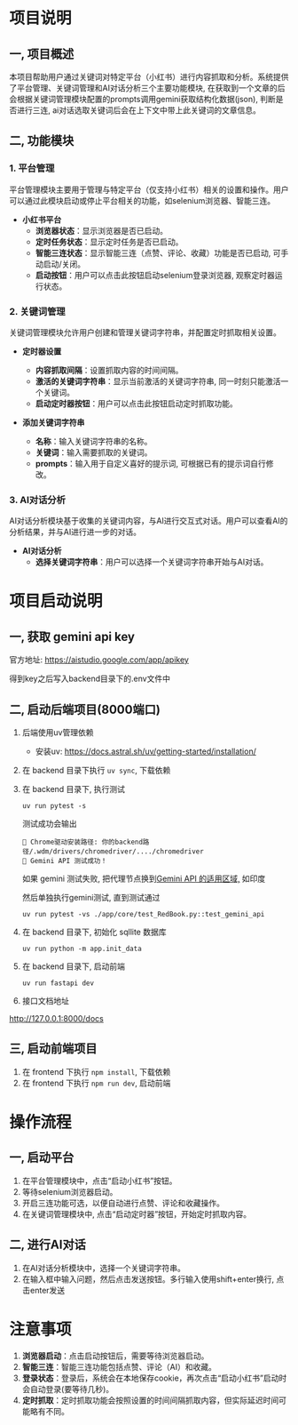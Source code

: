 # 项目说明

## 一, 项目概述

本项目帮助用户通过关键词对特定平台（小红书）进行内容抓取和分析。系统提供了平台管理、关键词管理和AI对话分析三个主要功能模块, 在获取到一个文章的后会根据关键词管理模块配置的prompts调用gemini获取结构化数据(json), 判断是否进行三连, ai对话选取关键词后会在上下文中带上此关键词的文章信息。

## 二, 功能模块

### 1. 平台管理

平台管理模块主要用于管理与特定平台（仅支持小红书）相关的设置和操作。用户可以通过此模块启动或停止平台相关的功能，如selenium浏览器、智能三连。

- **小红书平台**
  - **浏览器状态**：显示浏览器是否已启动。
  - **定时任务状态**：显示定时任务是否已启动。
  - **智能三连状态**：显示智能三连（点赞、评论、收藏）功能是否已启动, 可手动启动/关闭。
  - **启动按钮**：用户可以点击此按钮启动selenium登录浏览器, 观察定时器运行状态。

### 2. 关键词管理

关键词管理模块允许用户创建和管理关键词字符串，并配置定时抓取相关设置。

- **定时器设置**
  - **内容抓取间隔**：设置抓取内容的时间间隔。
  - **激活的关键词字符串**：显示当前激活的关键词字符串, 同一时刻只能激活一个关键词。
  - **启动定时器按钮**：用户可以点击此按钮启动定时抓取功能。

- **添加关键词字符串**
  - **名称**：输入关键词字符串的名称。
  - **关键词**：输入需要抓取的关键词。
  - **prompts**：输入用于自定义喜好的提示词, 可根据已有的提示词自行修改。

### 3. AI对话分析

AI对话分析模块基于收集的关键词内容，与AI进行交互式对话。用户可以查看AI的分析结果，并与AI进行进一步的对话。

- **AI对话分析**
  - **选择关键词字符串**：用户可以选择一个关键词字符串开始与AI对话。





# 项目启动说明



## 一, 获取 gemini api key

官方地址: https://aistudio.google.com/app/apikey

得到key之后写入backend目录下的.env文件中



## 二, 启动后端项目(8000端口)

1. 后端使用uv管理依赖

   - 安装uv: https://docs.astral.sh/uv/getting-started/installation/

2. 在 backend 目录下执行 `uv sync`, 下载依赖

3. 在 backend 目录下, 执行测试
    ```shell
    uv run pytest -s
    ```
    测试成功会输出
    ```text
    🎉 Chrome驱动安装路径: 你的backend路径/.wdm/drivers/chromedriver/..../chromedriver
    🎉 Gemini API 测试成功！
    ```

    如果 gemini 测试失败, 把代理节点换到[Gemini API 的适用区域,](https://ai.google.dev/gemini-api/docs/available-regions?hl=zh-cn) 如印度

    然后单独执行gemini测试, 直到测试通过

    ```shell
    uv run pytest -vs ./app/core/test_RedBook.py::test_gemini_api
    ```

4. 在 backend 目录下, 初始化 sqllite 数据库

   ```shell
   uv run python -m app.init_data
   ```

5. 在 backend 目录下, 启动前端
    ```shell
    uv run fastapi dev
    ```

6. 接口文档地址

  http://127.0.0.1:8000/docs



## 三, 启动前端项目

1. 在 frontend 下执行 `npm install`, 下载依赖
2. 在 frontend 下执行 `npm run dev`, 启动前端





# 操作流程

## 一, 启动平台

1. 在平台管理模块中，点击“启动小红书”按钮。
2. 等待selenium浏览器启动。
3. 开启三连功能可选，以便自动进行点赞、评论和收藏操作。
4. 在关键词管理模块中, 点击“启动定时器”按钮，开始定时抓取内容。

## 二, 进行AI对话

1. 在AI对话分析模块中，选择一个关键词字符串。
2. 在输入框中输入问题，然后点击发送按钮。多行输入使用shift+enter换行, 点击enter发送





# 注意事项

1. **浏览器启动**：点击启动按钮后，需要等待浏览器启动。
2. **智能三连**：智能三连功能包括点赞、评论（AI）和收藏。
3. **登录状态**：登录后，系统会在本地保存cookie，再次点击“启动小红书”启动时会自动登录(要等待几秒)。
4. **定时抓取**：定时抓取功能会按照设置的时间间隔抓取内容，但实际延迟时间可能略有不同。



